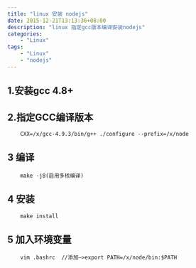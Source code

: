 ```yaml
---
title: "linux 安装 nodejs"
date: 2015-12-21T13:13:36+08:00
description: "linux 指定gcc版本编译安装nodejs"
categories:
    - "Linux"
tags:
    - "Linux"
    - "nodejs"
---
```


## 1.安装gcc 4.8+

## 2.指定GCC编译版本

```shell
    CXX=/x/gcc-4.9.3/bin/g++ ./configure --prefix=/x/node
```

## 3 编译

```shell
    make -j8(启用多核编译)
```

## 4 安装

```shell
    make install
```

## 5 加入环境变量

```shell
    vim .bashrc  //添加—>export PATH=/x/node/bin:$PATH
```
